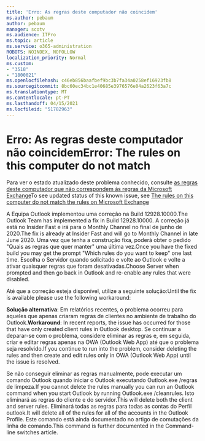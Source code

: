 ```yaml
---
title: 'Erro: As regras deste computador não coincidem'
ms.author: pebaum
author: pebaum
manager: scotv
ms.audience: ITPro
ms.topic: article
ms.service: o365-administration
ROBOTS: NOINDEX, NOFOLLOW
localization_priority: Normal
ms.custom:
- "3518"
- "1800021"
ms.openlocfilehash: c46eb856baafbef9bc3b7fa34a0258ef16923fb8
ms.sourcegitcommit: 8bc60ec34bc1e40685e3976576e04a2623f63a7c
ms.translationtype: MT
ms.contentlocale: pt-PT
ms.lasthandoff: 04/15/2021
ms.locfileid: "51782963"
---
```

# <a name="error-the-rules-on-this-computer-do-not-match"></a><span data-ttu-id="55c39-102">Erro: As regras deste computador não coincidem</span><span class="sxs-lookup"><span data-stu-id="55c39-102">Error: The rules on this computer do not match</span></span>

<span data-ttu-id="55c39-103">Para ver o estado atualizado deste problema conhecido, consulte [as regras deste computador que não correspondem às regras da Microsoft Exchange](https://support.office.com/article/d032e037-b224-429e-b325-633afde9b5f0)</span><span class="sxs-lookup"><span data-stu-id="55c39-103">To see updated status of this known issue, see [The rules on this computer do not match the rules on Microsoft Exchange](https://support.office.com/article/d032e037-b224-429e-b325-633afde9b5f0)</span></span>

<span data-ttu-id="55c39-104">A Equipa Outlook implementou uma correção na Build 12928.10000.</span><span class="sxs-lookup"><span data-stu-id="55c39-104">The Outlook Team has implemented a fix in Build 12928.10000.</span></span> <span data-ttu-id="55c39-105">A correção já está no Insider Fast e irá para o Monthly Channel no final de junho de 2020.</span><span class="sxs-lookup"><span data-stu-id="55c39-105">The fix is already at Insider Fast and will go to Monthly Channel in late June 2020.</span></span> <span data-ttu-id="55c39-106">Uma vez que tenha a construção fixa, poderá obter o pedido "Quais as regras que quer manter" uma última vez.</span><span class="sxs-lookup"><span data-stu-id="55c39-106">Once you have the fixed build you may get the prompt "Which rules do you want to keep" one last time.</span></span> <span data-ttu-id="55c39-107">Escolha o Servidor quando solicitado e volte ao Outlook e volte a ativar quaisquer regras que foram desativadas.</span><span class="sxs-lookup"><span data-stu-id="55c39-107">Choose Server when prompted and then go back in Outlook and re-enable any rules that were disabled.</span></span>

<span data-ttu-id="55c39-108">Até que a correção esteja disponível, utilize a seguinte solução:</span><span class="sxs-lookup"><span data-stu-id="55c39-108">Until the fix is available please use the following workaround:</span></span>

<span data-ttu-id="55c39-109">**Solução alternativa**: Em relatórios recentes, o problema ocorreu para aqueles que apenas criaram regras de clientes no ambiente de trabalho do Outlook.</span><span class="sxs-lookup"><span data-stu-id="55c39-109">**Workaround**: In recent reports, the issue has occurred for those that have only created client rules in Outlook desktop.</span></span> <span data-ttu-id="55c39-110">Se continuar a deparar-se com o problema, considere eliminar as regras e, em seguida, criar e editar regras apenas na OWA (Outlook Web App) até que o problema seja resolvido.</span><span class="sxs-lookup"><span data-stu-id="55c39-110">If you continue to run into the problem, consider deleting the rules and then create and edit rules only in OWA (Outlook Web App) until the issue is resolved.</span></span>

<span data-ttu-id="55c39-111">Se não conseguir eliminar as regras manualmente, pode executar um comando Outlook quando iniciar o Outlook executando Outlook.exe /regras de limpeza.</span><span class="sxs-lookup"><span data-stu-id="55c39-111">If you cannot delete the rules manually you can run an Outlook command when you start Outlook by running Outlook.exe /cleanrules.</span></span> <span data-ttu-id="55c39-112">Isto eliminará as regras do cliente e do servidor.</span><span class="sxs-lookup"><span data-stu-id="55c39-112">This will delete both the client and server rules.</span></span> <span data-ttu-id="55c39-113">Eliminará todas as regras para todas as contas do Perfil outlook.</span><span class="sxs-lookup"><span data-stu-id="55c39-113">It will delete all of the rules for all of the accounts in the Outlook Profile.</span></span> <span data-ttu-id="55c39-114">Este comando está ainda documentado no artigo de comutações da linha de comando.</span><span class="sxs-lookup"><span data-stu-id="55c39-114">This command is further documented in the Command-line switches article.</span></span>

